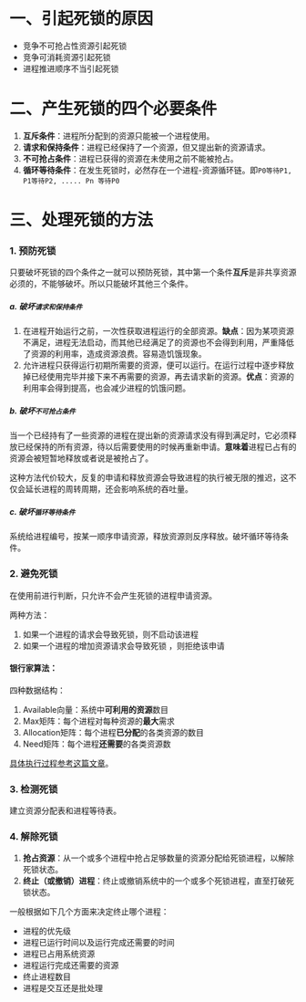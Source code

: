 # 一、引起死锁的原因

- 竞争不可抢占性资源引起死锁
- 竞争可消耗资源引起死锁
- 进程推进顺序不当引起死锁

# 二、产生死锁的四个必要条件
1. **互斥条件**：进程所分配到的资源只能被一个进程使用。
2. **请求和保持条件**：进程已经保持了一个资源，但又提出新的资源请求。
3. **不可抢占条件**：进程已获得的资源在未使用之前不能被抢占。
4. **循环等待条件**：在发生死锁时，必然存在一个进程-资源循环链。即`P0等待P1, P1等待P2, ..... Pn 等待P0`

# 三、处理死锁的方法
### 1. 预防死锁
只要破坏死锁的四个条件之一就可以预防死锁，其中第一个条件**互斥**是非共享资源必须的，不能够破坏。所以只能破坏其他三个条件。
##### a. 破坏`请求和保持条件`
1. 在进程开始运行之前，一次性获取进程运行的全部资源。**缺点**：因为某项资源不满足，进程无法启动，而其他已经满足了的资源也不会得到利用，严重降低了资源的利用率，造成资源浪费。容易造饥饿现象。
2. 允许进程只获得运行初期所需要的资源，便可以运行。在运行过程中逐步释放掉已经使用完毕并接下来不再需要的资源，再去请求新的资源。**优点**：资源的利用率会得到提高，也会减少进程的饥饿问题。

##### b. 破坏`不可抢占条件`
当一个已经持有了一些资源的进程在提出新的资源请求没有得到满足时，它必须释放已经保持的所有资源，待以后需要使用的时候再重新申请。**意味着**进程已占有的资源会被短暂地释放或者说是被抢占了。

这种方法代价较大，反复的申请和释放资源会导致进程的执行被无限的推迟，这不仅会延长进程的周转周期，还会影响系统的吞吐量。

##### c. 破坏`循环等待条件`
系统给进程编号，按某一顺序申请资源，释放资源则反序释放。破坏循环等待条件。



### 2. 避免死锁
在使用前进行判断，只允许不会产生死锁的进程申请资源。

两种方法：

 1. 如果一个进程的请求会导致死锁，则不启动该进程
 2. 如果一个进程的增加资源请求会导致死锁 ，则拒绝该申请

#### 银行家算法：
四种数据结构：

 1. Available向量：系统中**可利用的资源**数目
 2. Max矩阵：每个进程对每种资源的**最大**需求
 3. Allocation矩阵：每个进程**已分配**的各类资源的数目
 4. Need矩阵：每个进程**还需要**的各类资源数

[具体执行过程参考这篇文章](https://blog.csdn.net/flowing_wind/article/details/82156968?utm_medium=distribute.pc_relevant.none-task-blog-BlogCommendFromMachineLearnPai2-4.control&depth_1-utm_source=distribute.pc_relevant.none-task-blog-BlogCommendFromMachineLearnPai2-4.control)。
### 3. 检测死锁
建立资源分配表和进程等待表。
### 4. 解除死锁
1. **抢占资源**：从一个或多个进程中抢占足够数量的资源分配给死锁进程，以解除死锁状态。
2. **终止（或撤销）进程**：终止或撤销系统中的一个或多个死锁进程，直至打破死锁状态。

一般根据如下几个方面来决定终止哪个进程：
   - 进程的优先级
  -  进程已运行时间以及运行完成还需要的时间
   - 进程已占用系统资源
-    进程运行完成还需要的资源
-    终止进程数目
-    进程是交互还是批处理
